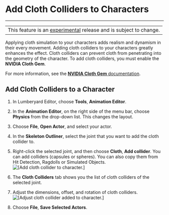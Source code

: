 # Add Cloth Colliders to Characters<a name="char_animation_add_cloth_colliders"></a>


****  

|  | 
| --- |
| This feature is an [experimental](https://docs.aws.amazon.com/lumberyard/latest/userguide/ly-glos-chap.html#experimental) release and is subject to change\.  | 

Applying cloth simulation to your characters adds realism and dynamism in their every movement\. Adding cloth colliders to your characters greatly enhances the effect\. Cloth colliders can prevent cloth from penetrating into the geometry of the character\. To add cloth colliders, you must enable the **NVIDIA Cloth Gem**\. 

For more information, see the [**NVIDIA Cloth Gem** documentation](gems-system-gem-nv-physx-cloth.md)\. 

## Add Cloth Colliders to a Character<a name="component-cloth-collider-character"></a>

1. In Lumberyard Editor, choose **Tools**, **Animation Editor**\. 

1. In the **Animation Editor**, on the right side of the menu bar, choose **Physics** from the drop\-down list\. This changes the layout\. 

1. Choose **File**, **Open Actor**, and select your actor\. 

1. In the **Skeleton Outliner**, select the joint that you want to add the cloth collider to\. 

1. Right\-click the selected joint, and then choose **Cloth**, **Add collider**\. You can add colliders \(capsules or spheres\)\. You can also copy them from Hit Detection, Ragdolls or Simulated Objects\.   
![\[Add cloth collider to character.\]](http://docs.aws.amazon.com/lumberyard/latest/userguide/images/nvidiacloth/ui-cloth-add-collider-1.23.png)

1. The **Cloth Colliders** tab shows you the list of cloth colliders of the selected joint\. 

1. Adjust the dimensions, offset, and rotation of cloth colliders\.   
![\[Adjust cloth collider added to character.\]](http://docs.aws.amazon.com/lumberyard/latest/userguide/images/nvidiacloth/ui-cloth-adjust-collider-1.23.png)

1. Choose **File**, **Save Selected Actors**\. 